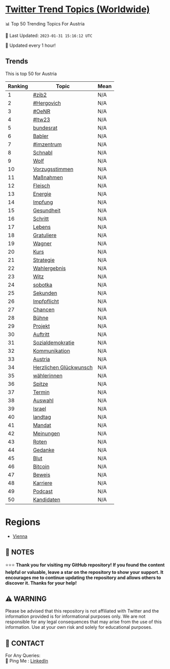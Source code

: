 [Twitter Trend Topics (Worldwide)](https://github.com/ErcinDedeoglu/Twitter-Trend-Topics)
==========


📊 Top 50 Trending Topics For Austria

📆 Last Updated: `2023-01-31 15:16:12 UTC`

🔧 Updated every 1 hour!


## Trends

This is top 50 for Austria

| Ranking | Topic | Mean |
| ------- | ------------ | ------------ |
| 1 | [#zib2](http://twitter.com/search?q=%23zib2) | N/A |
| 2 | [#Hergovich](http://twitter.com/search?q=%23Hergovich) | N/A |
| 3 | [#OeNR](http://twitter.com/search?q=%23OeNR) | N/A |
| 4 | [#ltw23](http://twitter.com/search?q=%23ltw23) | N/A |
| 5 | [bundesrat](http://twitter.com/search?q=bundesrat) | N/A |
| 6 | [Babler](http://twitter.com/search?q=Babler) | N/A |
| 7 | [#imzentrum](http://twitter.com/search?q=%23imzentrum) | N/A |
| 8 | [Schnabl](http://twitter.com/search?q=Schnabl) | N/A |
| 9 | [Wolf](http://twitter.com/search?q=Wolf) | N/A |
| 10 | [Vorzugsstimmen](http://twitter.com/search?q=Vorzugsstimmen) | N/A |
| 11 | [Maßnahmen](http://twitter.com/search?q=Ma%c3%9fnahmen) | N/A |
| 12 | [Fleisch](http://twitter.com/search?q=Fleisch) | N/A |
| 13 | [Energie](http://twitter.com/search?q=Energie) | N/A |
| 14 | [Impfung](http://twitter.com/search?q=Impfung) | N/A |
| 15 | [Gesundheit](http://twitter.com/search?q=Gesundheit) | N/A |
| 16 | [Schritt](http://twitter.com/search?q=Schritt) | N/A |
| 17 | [Lebens](http://twitter.com/search?q=Lebens) | N/A |
| 18 | [Gratuliere](http://twitter.com/search?q=Gratuliere) | N/A |
| 19 | [Wagner](http://twitter.com/search?q=Wagner) | N/A |
| 20 | [Kurs](http://twitter.com/search?q=Kurs) | N/A |
| 21 | [Strategie](http://twitter.com/search?q=Strategie) | N/A |
| 22 | [Wahlergebnis](http://twitter.com/search?q=Wahlergebnis) | N/A |
| 23 | [Witz](http://twitter.com/search?q=Witz) | N/A |
| 24 | [sobotka](http://twitter.com/search?q=sobotka) | N/A |
| 25 | [Sekunden](http://twitter.com/search?q=Sekunden) | N/A |
| 26 | [Impfpflicht](http://twitter.com/search?q=Impfpflicht) | N/A |
| 27 | [Chancen](http://twitter.com/search?q=Chancen) | N/A |
| 28 | [Bühne](http://twitter.com/search?q=B%c3%bchne) | N/A |
| 29 | [Projekt](http://twitter.com/search?q=Projekt) | N/A |
| 30 | [Auftritt](http://twitter.com/search?q=Auftritt) | N/A |
| 31 | [Sozialdemokratie](http://twitter.com/search?q=Sozialdemokratie) | N/A |
| 32 | [Kommunikation](http://twitter.com/search?q=Kommunikation) | N/A |
| 33 | [Austria](http://twitter.com/search?q=Austria) | N/A |
| 34 | [Herzlichen Glückwunsch](http://twitter.com/search?q=Herzlichen+Gl%c3%bcckwunsch) | N/A |
| 35 | [wählerinnen](http://twitter.com/search?q=w%c3%a4hlerinnen) | N/A |
| 36 | [Spitze](http://twitter.com/search?q=Spitze) | N/A |
| 37 | [Termin](http://twitter.com/search?q=Termin) | N/A |
| 38 | [Auswahl](http://twitter.com/search?q=Auswahl) | N/A |
| 39 | [Israel](http://twitter.com/search?q=Israel) | N/A |
| 40 | [landtag](http://twitter.com/search?q=landtag) | N/A |
| 41 | [Mandat](http://twitter.com/search?q=Mandat) | N/A |
| 42 | [Meinungen](http://twitter.com/search?q=Meinungen) | N/A |
| 43 | [Roten](http://twitter.com/search?q=Roten) | N/A |
| 44 | [Gedanke](http://twitter.com/search?q=Gedanke) | N/A |
| 45 | [Blut](http://twitter.com/search?q=Blut) | N/A |
| 46 | [Bitcoin](http://twitter.com/search?q=Bitcoin) | N/A |
| 47 | [Beweis](http://twitter.com/search?q=Beweis) | N/A |
| 48 | [Karriere](http://twitter.com/search?q=Karriere) | N/A |
| 49 | [Podcast](http://twitter.com/search?q=Podcast) | N/A |
| 50 | [Kandidaten](http://twitter.com/search?q=Kandidaten) | N/A |



# Regions

* [Vienna](</Austria/Vienna.md>)



## 📝 NOTES

⭐⭐⭐ **Thank you for visiting my GitHub repository! If you found the content helpful or valuable, leave a star on the repository to show your support. It encourages me to continue updating the repository and allows others to discover it. Thanks for your help!**


## ⚠️ WARNING

Please be advised that this repository is not affiliated with Twitter and the information provided is for informational purposes only. We are not responsible for any legal consequences that may arise from the use of this information. Use at your own risk and solely for educational purposes.


## 📨 CONTACT

 For Any Queries:  
            🏓 Ping Me : [LinkedIn](https://www.linkedin.com/in/ercindedeoglu/)
